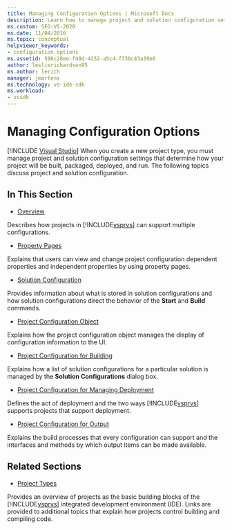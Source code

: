 ```yaml
---
title: Managing Configuration Options | Microsoft Docs
description: Learn how to manage project and solution configuration settings in Visual Studio to control how your project will be built, packaged, deployed, and run. 
ms.custom: SEO-VS-2020 
ms.date: 11/04/2016
ms.topic: conceptual
helpviewer_keywords:
- configuration options
ms.assetid: 596c28ee-f48d-4252-a5c4-f730c43a39e6
author: leslierichardson95
ms.author: lerich
manager: jmartens
ms.technology: vs-ide-sdk
ms.workload:
- vssdk
---
```

# Managing Configuration Options

 [!INCLUDE [Visual Studio](~/includes/applies-to-version/vs-windows-only.md)]
When you create a new project type, you must manage project and solution configuration settings that determine how your project will be built, packaged, deployed, and run. The following topics discuss project and solution configuration.

## In This Section
- [Overview](../../extensibility/internals/configuration-options-overview.md)

 Describes how projects in [!INCLUDE[vsprvs](../../code-quality/includes/vsprvs_md.md)] can support multiple configurations.

- [Property Pages](../../extensibility/internals/property-pages.md)

 Explains that users can view and change project configuration dependent properties and independent properties by using property pages.

- [Solution Configuration](../../extensibility/internals/solution-configuration.md)

 Provides information about what is stored in solution configurations and how solution configurations direct the behavior of the **Start** and **Build** commands.

- [Project Configuration Object](../../extensibility/internals/project-configuration-object.md)

 Explains how the project configuration object manages the display of configuration information to the UI.

- [Project Configuration for Building](../../extensibility/internals/project-configuration-for-building.md)

 Explains how a list of solution configurations for a particular solution is managed by the **Solution Configurations** dialog box.

- [Project Configuration for Managing Deployment](../../extensibility/internals/project-configuration-for-managing-deployment.md)

 Defines the act of deployment and the two ways [!INCLUDE[vsprvs](../../code-quality/includes/vsprvs_md.md)] supports projects that support deployment.

- [Project Configuration for Output](../../extensibility/internals/project-configuration-for-output.md)

 Explains the build processes that every configuration can support and the interfaces and methods by which output items can be made available.

## Related Sections
- [Project Types](../../extensibility/internals/project-types.md)

 Provides an overview of projects as the basic building blocks of the [!INCLUDE[vsprvs](../../code-quality/includes/vsprvs_md.md)] integrated development environment (IDE). Links are provided to additional topics that explain how projects control building and compiling code.
